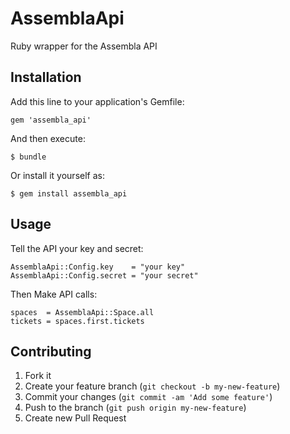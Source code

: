# AssemblaApi

Ruby wrapper for the Assembla API

## Installation

Add this line to your application's Gemfile:

    gem 'assembla_api'

And then execute:

    $ bundle

Or install it yourself as:

    $ gem install assembla_api

## Usage

Tell the API your key and secret:

    AssemblaApi::Config.key    = "your key"
    AssemblaApi::Config.secret = "your secret"

Then Make API calls:

    spaces  = AssemblaApi::Space.all
    tickets = spaces.first.tickets

## Contributing

1. Fork it
2. Create your feature branch (`git checkout -b my-new-feature`)
3. Commit your changes (`git commit -am 'Add some feature'`)
4. Push to the branch (`git push origin my-new-feature`)
5. Create new Pull Request
